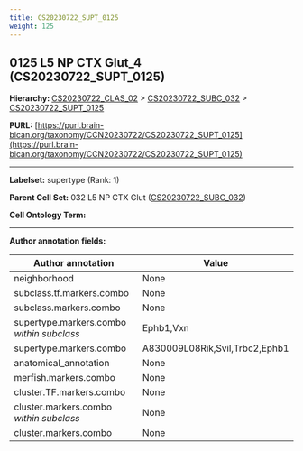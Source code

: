 ```yaml
---
title: CS20230722_SUPT_0125
weight: 125
---
```

## 0125 L5 NP CTX Glut_4 (CS20230722_SUPT_0125)
<b>Hierarchy: </b>
[CS20230722_CLAS_02](../CS20230722_CLAS_02) >
[CS20230722_SUBC_032](../CS20230722_SUBC_032) >
[CS20230722_SUPT_0125](../CS20230722_SUPT_0125)

**PURL:** [https://purl.brain-bican.org/taxonomy/CCN20230722/CS20230722_SUPT_0125](https://purl.brain-bican.org/taxonomy/CCN20230722/CS20230722_SUPT_0125)

---


**Labelset:** supertype (Rank: 1)

**Parent Cell Set:** 032 L5 NP CTX Glut ([CS20230722_SUBC_032](../CS20230722_SUBC_032))



**Cell Ontology Term:** 

[MARKER GENES.]: #


---

[TRANSFERRED ANNOTATIONS.]: #


[AUTHOR ANNOTATION FIELDS.]: #


**Author annotation fields:**

| Author annotation | Value |
|-------------------|-------|
|neighborhood|None|
|subclass.tf.markers.combo|None|
|subclass.markers.combo|None|
|supertype.markers.combo _within subclass_|Ephb1,Vxn|
|supertype.markers.combo|A830009L08Rik,Svil,Trbc2,Ephb1|
|anatomical_annotation|None|
|merfish.markers.combo|None|
|cluster.TF.markers.combo|None|
|cluster.markers.combo _within subclass_|None|
|cluster.markers.combo|None|
